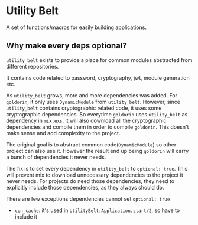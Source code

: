 # Utility Belt

A set of functions/macros for easily building applications.

## Why make every deps optional?

`utility_belt` exists to provide a place for common modules abstracted from different repositories.

It contains code related to password, cryptography, jwt, module generation etc.

As `utility_belt` grows, more and more dependencies was added. For `goldorin`, it only uses `DynamicModule` from `utility_belt`. However, since `utility_belt` contains cryptographic related code, it uses some cryptographic dependencies. So everytime `goldorin` uses `utility_belt` as dependency in `mix.exs`, it will also download all the cryptographic dependencies and compile them in order to compile `goldorin`. This doesn't make sense and add complexity to the project.

The original goal is to abstract common code(`DynamicModule`) so other project can also use it. However the result end up being `goldorin` will carry a bunch of dependencies it never needs.

The fix is to set every dependency in `utility_belt` to `optional: true`. This will prevent mix to download unnecessary dependencies to the project it never needs. For projects do need those dependencies, they need to explicitly include those dependencies, as they always should do.

There are few exceptions dependencies cannot set `optional: true`

- `con_cache`: it's used in `UtilityBelt.Application.start/2`, so have to include it
